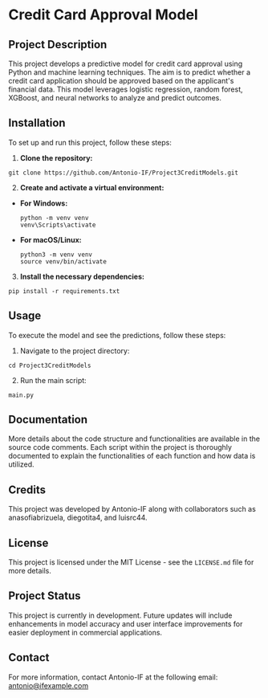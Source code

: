 # Credit Card Approval Model

## Project Description
This project develops a predictive model for credit card approval using Python and machine learning techniques. The aim is to predict whether a credit card application should be approved based on the applicant's financial data. This model leverages logistic regression, random forest, XGBoost, and neural networks to analyze and predict outcomes.

## Installation
To set up and run this project, follow these steps:

1. **Clone the repository:**

`git clone https://github.com/Antonio-IF/Project3CreditModels.git`


2. **Create and activate a virtual environment:**

- **For Windows:**
  ```
  python -m venv venv
  venv\Scripts\activate
  ```

- **For macOS/Linux:**
  ```
  python3 -m venv venv
  source venv/bin/activate
  ```

3. **Install the necessary dependencies:**

`pip install -r requirements.txt`


## Usage
To execute the model and see the predictions, follow these steps:

1. Navigate to the project directory:

`cd Project3CreditModels`


2. Run the main script:

`main.py`


## Documentation
More details about the code structure and functionalities are available in the source code comments. Each script within the project is thoroughly documented to explain the functionalities of each function and how data is utilized.

## Credits
This project was developed by Antonio-IF along with collaborators such as anasofiabrizuela, diegotita4, and luisrc44.

## License
This project is licensed under the MIT License - see the `LICENSE.md` file for more details.

## Project Status
This project is currently in development. Future updates will include enhancements in model accuracy and user interface improvements for easier deployment in commercial applications.

## Contact
For more information, contact Antonio-IF at the following email: antonio@ifexample.com

